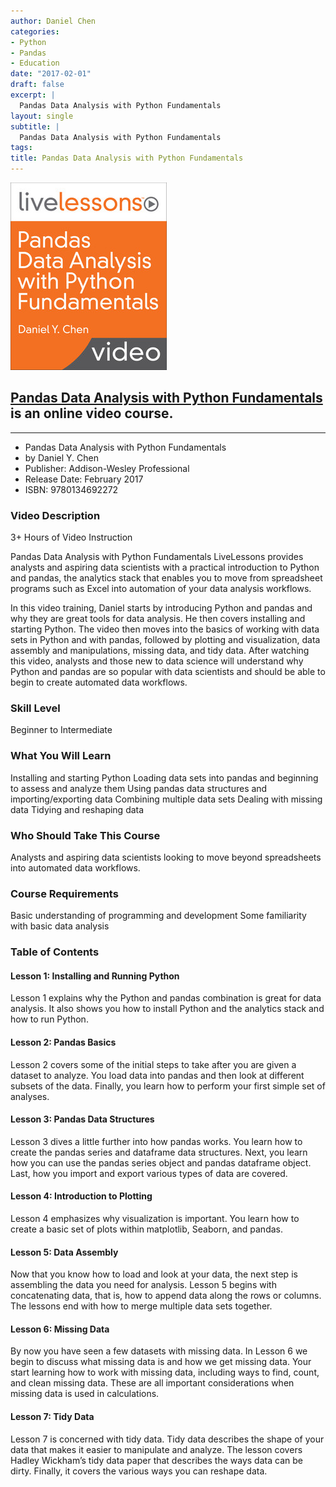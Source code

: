 ```yaml
---
author: Daniel Chen
categories:
- Python
- Pandas
- Education
date: "2017-02-01"
draft: false
excerpt: |
  Pandas Data Analysis with Python Fundamentals
layout: single
subtitle: |
  Pandas Data Analysis with Python Fundamentals
tags:
title: Pandas Data Analysis with Python Fundamentals
---
```


![Pandas Data Analysis with Python Fundamentals Logo](featured-hex.jpg)

## [Pandas Data Analysis with Python Fundamentals](https://www.oreilly.com/library/view/pandas-data-analysis/9780134692272/) is an online video course.

---

- Pandas Data Analysis with Python Fundamentals
- by Daniel Y. Chen
- Publisher: Addison-Wesley Professional
- Release Date: February 2017
- ISBN: 9780134692272

### Video Description

3+ Hours of Video Instruction

Pandas Data Analysis with Python Fundamentals LiveLessons provides analysts and aspiring data scientists with a practical introduction to Python and pandas, the analytics stack that enables you to move from spreadsheet programs such as Excel into automation of your data analysis workflows.

In this video training, Daniel starts by introducing Python and pandas and why they are great tools for data analysis. He then covers installing and starting Python. The video then moves into the basics of working with data sets in Python and with pandas, followed by plotting and visualization, data assembly and manipulations, missing data, and tidy data. After watching this video, analysts and those new to data science will understand why Python and pandas are so popular with data scientists and should be able to begin to create automated data workflows.

### Skill Level

Beginner to Intermediate

### What You Will Learn

Installing and starting Python Loading data sets into pandas and beginning to assess and analyze them Using pandas data structures and importing/exporting data Combining multiple data sets Dealing with missing data Tidying and reshaping data

### Who Should Take This Course

Analysts and aspiring data scientists looking to move beyond spreadsheets into automated data workflows.

### Course Requirements

Basic understanding of programming and development Some familiarity with basic data analysis

### Table of Contents

#### Lesson 1: Installing and Running Python

Lesson 1 explains why the Python and pandas combination is great for data analysis. It also shows you how to install Python and the analytics stack and how to run Python.

#### Lesson 2: Pandas Basics

Lesson 2 covers some of the initial steps to take after you are given a dataset to analyze. You load data into pandas and then look at different subsets of the data. Finally, you learn how to perform your first simple set of analyses.

#### Lesson 3: Pandas Data Structures

Lesson 3 dives a little further into how pandas works. You learn how to create the pandas series and dataframe data structures. Next, you learn how you can use the pandas series object and pandas dataframe object. Last, how you import and export various types of data are covered.

#### Lesson 4: Introduction to Plotting

Lesson 4 emphasizes why visualization is important. You learn how to create a basic set of plots within matplotlib, Seaborn, and pandas.

#### Lesson 5: Data Assembly

Now that you know how to load and look at your data, the next step is assembling the data you need for analysis. Lesson 5 begins with concatenating data, that is, how to append data along the rows or columns. The lessons end with how to merge multiple data sets together.

#### Lesson 6: Missing Data

By now you have seen a few datasets with missing data. In Lesson 6 we begin to discuss what missing data is and how we get missing data. Your start learning how to work with missing data, including ways to find, count, and clean missing data. These are all important considerations when missing data is used in calculations.

#### Lesson 7: Tidy Data

Lesson 7 is concerned with tidy data. Tidy data describes the shape of your data that makes it easier to manipulate and analyze. The lesson covers Hadley Wickham’s tidy data paper that describes the ways data can be dirty. Finally, it covers the various ways you can reshape data.
